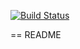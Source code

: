 [![Build Status](https://travis-ci.org/amymb/gCamp.svg?branch=master)](https://travis-ci.org/amymb/gCamp)

== README
